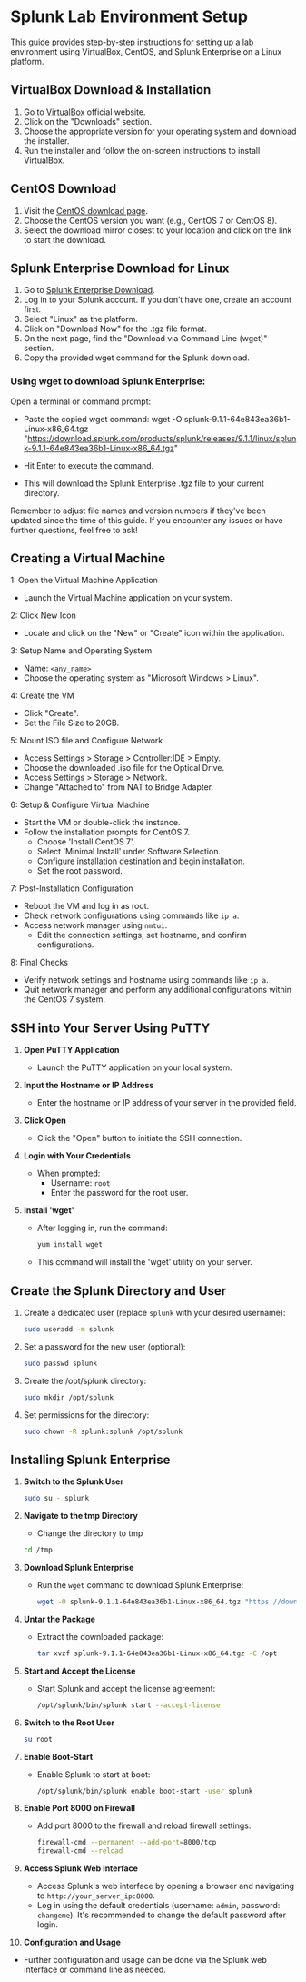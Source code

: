 # Splunk Lab Environment Setup

This guide provides step-by-step instructions for setting up a lab environment using VirtualBox, CentOS, and Splunk Enterprise on a Linux platform.

## VirtualBox Download & Installation

1. Go to [VirtualBox](https://www.virtualbox.org/) official website.
2. Click on the "Downloads" section.
3. Choose the appropriate version for your operating system and download the installer.
4. Run the installer and follow the on-screen instructions to install VirtualBox.

## CentOS Download

1. Visit the [CentOS download page](https://www.centos.org/download/).
2. Choose the CentOS version you want (e.g., CentOS 7 or CentOS 8).
3. Select the download mirror closest to your location and click on the link to start the download.

## Splunk Enterprise Download for Linux

1. Go to [Splunk Enterprise Download](https://www.splunk.com/en_us/download/splunk-enterprise.html).
2. Log in to your Splunk account. If you don’t have one, create an account first.
3. Select "Linux" as the platform.
4. Click on "Download Now" for the .tgz file format.
5. On the next page, find the "Download via Command Line (wget)" section.
6. Copy the provided wget command for the Splunk download.

### Using wget to download Splunk Enterprise:

Open a terminal or command prompt:
- Paste the copied wget command:
wget -O splunk-9.1.1-64e843ea36b1-Linux-x86_64.tgz "https://download.splunk.com/products/splunk/releases/9.1.1/linux/splunk-9.1.1-64e843ea36b1-Linux-x86_64.tgz"

- Hit Enter to execute the command.
- This will download the Splunk Enterprise .tgz file to your current directory.

Remember to adjust file names and version numbers if they've been updated since the time of this guide. If you encounter any issues or have further questions, feel free to ask!

## Creating a Virtual Machine

1: Open the Virtual Machine Application
- Launch the Virtual Machine application on your system.

2: Click New Icon
- Locate and click on the "New" or "Create" icon within the application.

3: Setup Name and Operating System
- Name: `<any_name>`
- Choose the operating system as "Microsoft Windows > Linux".

4: Create the VM
- Click "Create".
- Set the File Size to 20GB.

5: Mount ISO file and Configure Network
- Access Settings > Storage > Controller:IDE > Empty.
- Choose the downloaded .iso file for the Optical Drive.
- Access Settings > Storage > Network.
- Change "Attached to" from NAT to Bridge Adapter.

6: Setup & Configure Virtual Machine
- Start the VM or double-click the instance.
- Follow the installation prompts for CentOS 7.
  - Choose 'Install CentOS 7'.
  - Select 'Minimal Install' under Software Selection.
  - Configure installation destination and begin installation.
  - Set the root password.

7: Post-Installation Configuration
- Reboot the VM and log in as root.
- Check network configurations using commands like `ip a`.
- Access network manager using `nmtui`.
  - Edit the connection settings, set hostname, and confirm configurations.

8: Final Checks
- Verify network settings and hostname using commands like `ip a`.
- Quit network manager and perform any additional configurations within the CentOS 7 system.

## SSH into Your Server Using PuTTY

1. **Open PuTTY Application**
   - Launch the PuTTY application on your local system.

2. **Input the Hostname or IP Address**
   - Enter the hostname or IP address of your server in the provided field.

3. **Click Open**
   - Click the "Open" button to initiate the SSH connection.

4. **Login with Your Credentials**
   - When prompted:
     - Username: `root`
     - Enter the password for the root user.

5. **Install 'wget'**
   - After logging in, run the command:
     ```bash
     yum install wget
     ```
   - This command will install the 'wget' utility on your server.

## Create the Splunk Directory and User

1. Create a dedicated user (replace `splunk` with your desired username):

    ```bash
    sudo useradd -m splunk
    ```

2. Set a password for the new user (optional):

    ```bash
    sudo passwd splunk
    ```

3. Create the /opt/splunk directory:

    ```bash
    sudo mkdir /opt/splunk
    ```

4. Set permissions for the directory:

    ```bash
    sudo chown -R splunk:splunk /opt/splunk
    ```

## Installing Splunk Enterprise

1. **Switch to the Splunk User**
   
     ```bash
     sudo su - splunk
     ```
2. **Navigate to the tmp Directory**
    - Change the directory to tmp
    ```bash
    cd /tmp
    ```
    
3. **Download Splunk Enterprise**
   - Run the `wget` command to download Splunk Enterprise:
     ```bash
     wget -O splunk-9.1.1-64e843ea36b1-Linux-x86_64.tgz "https://download.splunk.com/products/splunk/releases/9.1.1/linux/splunk-9.1.1-64e843ea36b1-Linux-x86_64.tgz"
     ```

4. **Untar the Package**
   - Extract the downloaded package:
     ```bash
     tar xvzf splunk-9.1.1-64e843ea36b1-Linux-x86_64.tgz -C /opt
     ```

5. **Start and Accept the License**
   - Start Splunk and accept the license agreement:
     ```bash
     /opt/splunk/bin/splunk start --accept-license
     ```
6. **Switch to the Root User**
     ```bash
     su root
     ```
7. **Enable Boot-Start**
   - Enable Splunk to start at boot:
     ```bash
     /opt/splunk/bin/splunk enable boot-start -user splunk
     ```

8. **Enable Port 8000 on Firewall**
   - Add port 8000 to the firewall and reload firewall settings:
     ```bash
     firewall-cmd --permanent --add-port=8000/tcp
     firewall-cmd --reload
     ```
   
9. **Access Splunk Web Interface**
   - Access Splunk's web interface by opening a browser and navigating to `http://your_server_ip:8000`.
   - Log in using the default credentials (username: `admin`, password: `changeme`). It's recommended to change the default password after login.

10. **Configuration and Usage**
   - Further configuration and usage can be done via the Splunk web interface or command line as needed.

